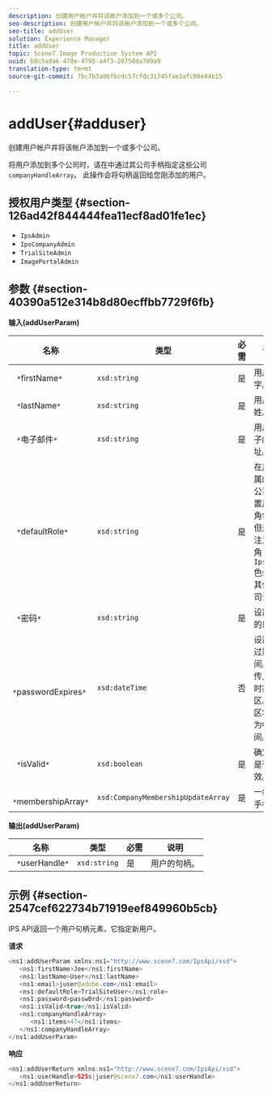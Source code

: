 ```yaml
---
description: 创建用户帐户并将该帐户添加到一个或多个公司。
seo-description: 创建用户帐户并将该帐户添加到一个或多个公司。
seo-title: addUser
solution: Experience Manager
title: addUser
topic: Scene7 Image Production System API
uuid: b8c5ada6-470e-4795-a4f3-20750da709a9
translation-type: tm+mt
source-git-commit: 7bc7b3a86fbcdc57cfdc31745fae3afc06e44b15

---
```



# addUser{#adduser}

创建用户帐户并将该帐户添加到一个或多个公司。

将用户添加到多个公司时，请在中通过其公司手柄指定这些公司 `companyHandleArray`。 此操作会将句柄返回给您刚添加的用户。

## 授权用户类型 {#section-126ad42f844444fea11ecf8ad01fe1ec}

* `IpsAdmin`
* `IpsCompanyAdmin`
* `TrialSiteAdmin`
* `ImagePortalAdmin`

## 参数 {#section-40390a512e314b8d80ecffbb7729f6fb}

**输入(addUserParam)**

| 名称 | 类型 | 必需 | 说明 |
|---|---|---|---|
| ` *`firstName`*` | `xsd:string` | 是 | 用户的名字。 |
| ` *`lastName`*` | `xsd:string` | 是 | 用户的姓。 |
| ` *`电子邮件`*` | `xsd:string` | 是 | 用户的电子邮件地址。 |
| ` *`defaultRole`*` | `xsd:string` | 是 | 在用户所属的每个公司中设置用户的角色。 但是，请注意，该角 `IpsAdmin` 色会覆盖其他按公司设置。 |
| ` *`密码`*` | `xsd:string` | 是 | 设置用户的口令 |
| ` *`passwordExpires`*` | `xsd:dateTime` | 否 | 设置密码过期时间。 在传入请求时提供时区。 时区将调整为中央时间。 |
| ` *`isValid`*` | `xsd:boolean` | 是 | 确定用户是否有效。 |
| ` *`membershipArray`*` | `xsd:CompanyMembershipUpdateArray` | 是 | 一组公司手柄。 |

**输出(addUserParam)**

| 名称 | 类型 | 必需 | 说明 |
|---|---|---|---|
| ` *`userHandle`*` | `xsd:string` | 是 | 用户的句柄。 |

## 示例 {#section-2547cef622734b71919eef849960b5cb}

IPS API返回一个用户句柄元素，它指定新用户。

**请求**

```java
<ns1:addUserParam xmlns:ns1="http://www.scene7.com/IpsApi/xsd">
   <ns1:firstName>Joe</ns1:firstName>
   <ns1:lastName>User</ns1:lastName>
   <ns1:email>juser@adobe.com</ns1:email>
   <ns1:defaultRole>TrialSiteUser</ns1:role>
   <ns1:password>passw0rd</ns1:password>
   <ns1:isValid>true</ns1:isValid>
   <ns1:companyHandleArray>
      <ns1:items>47</ns1:items>
   </ns1:companyHandleArray>
</ns1:addUserParam>
```

**响应**

```java
<ns1:addUserReturn xmlns:ns1="http://www.scene7.com/IpsApi/xsd">
   <ns1:userHandle>525s|juser@scene7.com</ns1:userHandle>
</ns1:addUserReturn>
```

